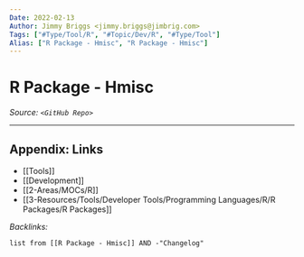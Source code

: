 ```yaml
---
Date: 2022-02-13
Author: Jimmy Briggs <jimmy.briggs@jimbrig.com>
Tags: ["#Type/Tool/R", "#Topic/Dev/R", "#Type/Tool"]
Alias: ["R Package - Hmisc", "R Package - Hmisc"]
---
```


# R Package - Hmisc

*Source: `<GitHub Repo>`*

***

## Appendix: Links

- [[Tools]]
- [[Development]]
- [[2-Areas/MOCs/R]]
- [[3-Resources/Tools/Developer Tools/Programming Languages/R/R Packages/R Packages]]


*Backlinks:*

```dataview
list from [[R Package - Hmisc]] AND -"Changelog"
```